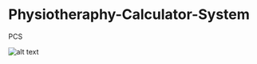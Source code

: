 # Physiotheraphy-Calculator-System
PCS

![alt text](https://github.com/rafiqaqil/Physiotheraphy-Calculator-System/edit/master/PTCALC.png)

